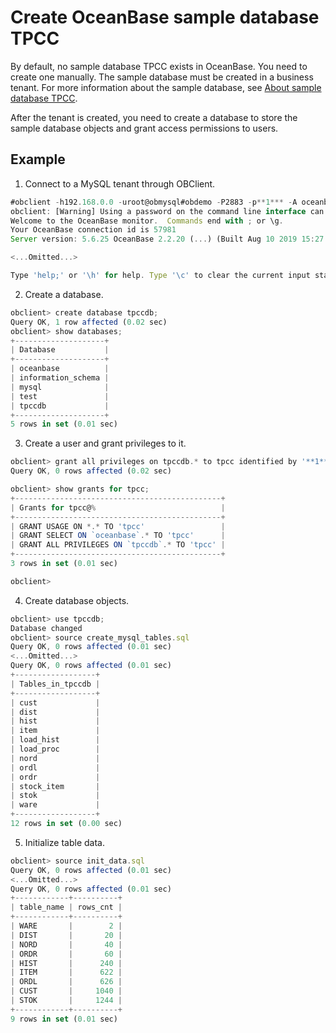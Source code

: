 Create OceanBase sample database TPCC 
==========================================================



By default, no sample database TPCC exists in OceanBase. You need to create one manually. The sample database must be created in a business tenant. For more information about the sample database, see [About sample database TPCC](/en-US/7.developer-guide-1/1.preface-2/4.about-the-sample-database-tpcc-2.md). 

After the tenant is created, you need to create a database to store the sample database objects and grant access permissions to users. 

Example 
----------------

1. Connect to a MySQL tenant through OBClient.

   




```javascript
#obclient -h192.168.0.0 -uroot@obmysql#obdemo -P2883 -p**1*** -A oceanbase
obclient: [Warning] Using a password on the command line interface can be insecure.
Welcome to the OceanBase monitor.  Commands end with ; or \g.
Your OceanBase connection id is 57981
Server version: 5.6.25 OceanBase 2.2.20 (...) (Built Aug 10 2019 15:27:33)

<...Omitted...>

Type 'help;' or '\h' for help. Type '\c' to clear the current input statement.
```



2. Create a database.

   




```javascript
obclient> create database tpccdb;
Query OK, 1 row affected (0.02 sec)
obclient> show databases;
+--------------------+
| Database           |
+--------------------+
| oceanbase          |
| information_schema |
| mysql              |
| test               |
| tpccdb             |
+--------------------+
5 rows in set (0.01 sec)
```



3. Create a user and grant privileges to it.

   




```javascript
obclient> grant all privileges on tpccdb.* to tpcc identified by '**1***';
Query OK, 0 rows affected (0.02 sec)

obclient> show grants for tpcc;
+----------------------------------------------+
| Grants for tpcc@%                            |
+----------------------------------------------+
| GRANT USAGE ON *.* TO 'tpcc'                 |
| GRANT SELECT ON `oceanbase`.* TO 'tpcc'      |
| GRANT ALL PRIVILEGES ON `tpccdb`.* TO 'tpcc' |
+----------------------------------------------+
3 rows in set (0.01 sec)

obclient>
```



4. Create database objects.

   




```javascript
obclient> use tpccdb;
Database changed
obclient> source create_mysql_tables.sql
Query OK, 0 rows affected (0.01 sec)
<...Omitted...>
Query OK, 0 rows affected (0.01 sec)
+------------------+
| Tables_in_tpccdb |
+------------------+
| cust             |
| dist             |
| hist             |
| item             |
| load_hist        |
| load_proc        |
| nord             |
| ordl             |
| ordr             |
| stock_item       |
| stok             |
| ware             |
+------------------+
12 rows in set (0.00 sec)
```



5. Initialize table data.

   




```javascript
obclient> source init_data.sql
Query OK, 0 rows affected (0.01 sec)
<...Omitted...>
Query OK, 0 rows affected (0.01 sec)
+------------+----------+
| table_name | rows_cnt |
+------------+----------+
| WARE       |        2 |
| DIST       |       20 |
| NORD       |       40 |
| ORDR       |       60 |
| HIST       |      240 |
| ITEM       |      622 |
| ORDL       |      626 |
| CUST       |     1040 |
| STOK       |     1244 |
+------------+----------+
9 rows in set (0.01 sec)
```



